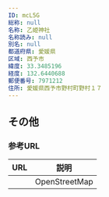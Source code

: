 ```yaml
---
ID: mcL5G
総称: null
名称: 乙姫神社
名称読み: null
別名: null
都道府県: 愛媛県
区域: 西予市
緯度: 33.3485196
経度: 132.6440688
郵便番号: 7971212
住所: 愛媛県西予市野村町野村１７
---
```


## その他

### 参考URL

| URL | 説明          |
| --- | ------------- |
|     | OpenStreetMap |
